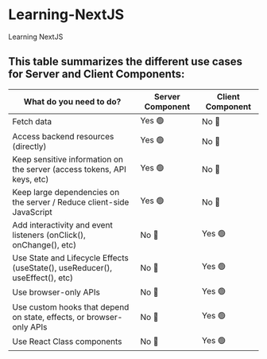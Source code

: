 # Learning-NextJS
Learning NextJS


## This table summarizes the different use cases for Server and Client Components:

<table>
   <thead>
      <tr>
         <th>What do you need to do?</th>
         <th>Server Component</th>
         <th>Client Component</th>
      </tr>
   </thead>
   <tbody>
      <tr>
         <td>Fetch data</td>
         <td>Yes 🟢</td>
         <td>No 🔴</td>
      </tr>
      <tr>
         <td>Access backend resources (directly)</td>
         <td>Yes 🟢</td>
         <td>No 🔴</td>
      </tr>
      <tr>
         <td>Keep sensitive information on the server (access tokens, API keys, etc)</td>
         <td>Yes 🟢</td>
         <td>No 🔴</td>
      </tr>
      <tr>
         <td>Keep large dependencies on the server / Reduce client-side JavaScript</td>
         <td>Yes 🟢</td>
         <td>No 🔴</td>
      </tr>
      <tr>
         <td>Add interactivity and event listeners (onClick(), onChange(), etc)</td>
         <td>No 🔴</td>
         <td>Yes 🟢</td>
      </tr>
      <tr>
         <td>Use State and Lifecycle Effects (useState(), useReducer(), useEffect(), etc)</td>
         <td>No 🔴</td>
         <td>Yes 🟢</td>
      </tr>
      <tr>
         <td>Use browser-only APIs</td>
         <td>No 🔴</td>
         <td>Yes 🟢</td>
      </tr>
      <tr>
         <td>Use custom hooks that depend on state, effects, or browser-only APIs</td>
         <td>No 🔴</td>
         <td>Yes 🟢</td>
      </tr>
      <tr>
         <td>Use React Class components</td>
         <td>No 🔴</td>
         <td>Yes 🟢</td>
      </tr>
   </tbody>
</table>
